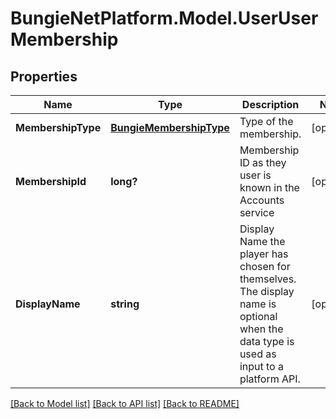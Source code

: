 # BungieNetPlatform.Model.UserUserMembership
## Properties

Name | Type | Description | Notes
------------ | ------------- | ------------- | -------------
**MembershipType** | [**BungieMembershipType**](BungieMembershipType.md) | Type of the membership. | [optional] 
**MembershipId** | **long?** | Membership ID as they user is known in the Accounts service | [optional] 
**DisplayName** | **string** | Display Name the player has chosen for themselves. The display name is optional when the data type is used as input to a platform API. | [optional] 

[[Back to Model list]](../README.md#documentation-for-models) [[Back to API list]](../README.md#documentation-for-api-endpoints) [[Back to README]](../README.md)

